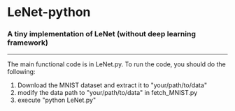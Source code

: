 # LeNet-python
### A tiny implementation of LeNet (without deep learning framework)

- - -
The main functional code is in LeNet.py.
To run the code, you should do the following:
1. Download the MNIST dataset and extract it to "your/path/to/data"
2. modify the data path to "your/path/to/data" in fetch_MNIST.py
3. execute "python LeNet.py"
